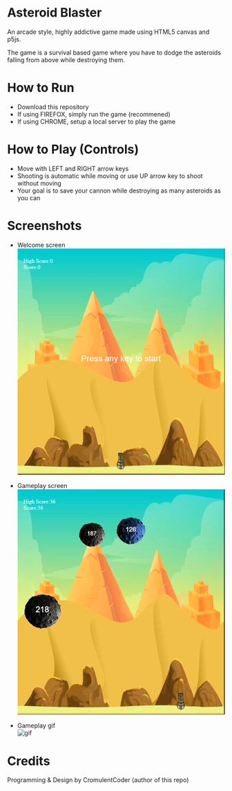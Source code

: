 # Asteroid Blaster

An arcade style, highly addictive game made using HTML5 canvas and p5js.

The game is a survival based game where you have to dodge the asteroids falling from above while destroying them. 

# How to Run

* Download this repository
* If using FIREFOX, simply run the game (recommened)
* If using CHROME, setup a local server to play the game

# How to Play (Controls)

* Move with LEFT and RIGHT arrow keys
* Shooting is automatic while moving or use UP arrow key to shoot without moving
* Your goal is to save your cannon while destroying as many asteroids as you can 

# Screenshots

* Welcome screen<br>
![intro_screen](https://github.com/CromulentCoder/Asteroid-Blaster/blob/master/screenshots/intro_screen.PNG)

* Gameplay screen<br>
![gameplay](https://github.com/CromulentCoder/Asteroid-Blaster/blob/master/screenshots/gameplay.PNG)

* Gameplay gif<br>
![gif](https://github.com/CromulentCoder/Asteroid-Blaster/blob/master/screenshots/gameplay.gif)

# Credits

Programming & Design by CromulentCoder (author of this repo)

